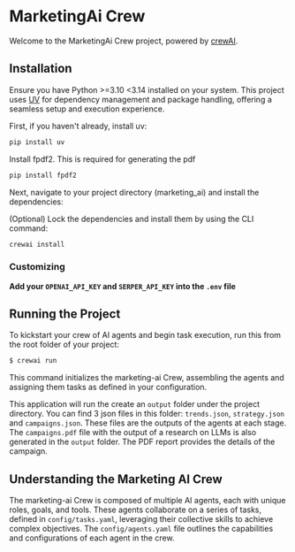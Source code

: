 # MarketingAi Crew

Welcome to the MarketingAi Crew project, powered by [crewAI](https://crewai.com). 

## Installation

Ensure you have Python >=3.10 <3.14 installed on your system. This project uses [UV](https://docs.astral.sh/uv/) for dependency management and package handling, offering a seamless setup and execution experience.

First, if you haven't already, install uv:

```bash
pip install uv
```

Install fpdf2. This is required for generating the pdf

```bash
pip install fpdf2
```

Next, navigate to your project directory (marketing_ai) and install the dependencies:

(Optional) Lock the dependencies and install them by using the CLI command:
```bash
crewai install
```
### Customizing

**Add your `OPENAI_API_KEY` and `SERPER_API_KEY` into the `.env` file**


## Running the Project

To kickstart your crew of AI agents and begin task execution, run this from the root folder of your project:

```bash
$ crewai run
```

This command initializes the marketing-ai Crew, assembling the agents and assigning them tasks as defined in your configuration.

This application will run the create an `output` folder under the project directory.
You can find 3 json files in this folder: `trends.json`, `strategy.json` and `campaigns.json`. 
These files are the outputs of the agents at each stage.
The `campaigns.pdf` file with the output of a research on LLMs is also generated in the `output` folder.
The PDF report provides the details of the campaign.

## Understanding the Marketing AI Crew

The marketing-ai Crew is composed of multiple AI agents, each with unique roles, goals, and tools. These agents collaborate on a series of tasks, defined in `config/tasks.yaml`, leveraging their collective skills to achieve complex objectives. The `config/agents.yaml` file outlines the capabilities and configurations of each agent in the crew.


